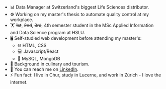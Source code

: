 - 📊 Data Manager at Switzerland's biggest Life Sciences distributor.
- ⚙️ Working on my master's thesis to automate quality control at my workplace.
- 🏋️ ~~1st~~, ~~2nd~~, ~~3rd~~, 4th semester student in the MSc Applied Information and Data Science program at HSLU.
- 🖥️ Self-studied web development before attending my master's:
  - 🌐 HTML, CSS
  - 💻 Javascript/React
  - 💾 MySQL, MongoDB
- 🍳 Background in culinary and tourism.
- 📧 You can reach me on [LinkedIn](https://www.linkedin.com/in/jaronimas-snipas/).
- ⚡ Fun fact: I live in Chur, study in Lucerne, and work in Zürich - I love the internet.
